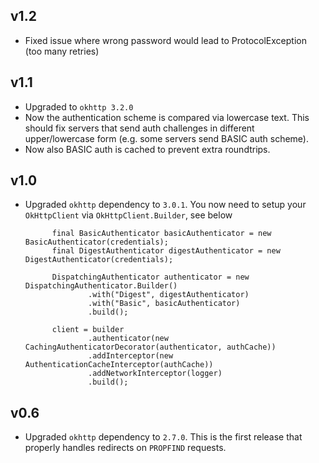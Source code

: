 ## v1.2

* Fixed issue where wrong password would lead to ProtocolException (too many retries)


## v1.1

* Upgraded to `okhttp 3.2.0`
* Now the authentication scheme is compared via lowercase text. This should fix servers that send
  auth challenges in different upper/lowercase form (e.g. some servers send BASIC auth scheme).
* Now also BASIC auth is cached to prevent extra roundtrips.


## v1.0

* Upgraded `okhttp` dependency to `3.0.1`. You now need to setup your `OkHttpClient` via `OkHttpClient.Builder`,
  see below


            final BasicAuthenticator basicAuthenticator = new BasicAuthenticator(credentials);
            final DigestAuthenticator digestAuthenticator = new DigestAuthenticator(credentials);

            DispatchingAuthenticator authenticator = new DispatchingAuthenticator.Builder()
                    .with("Digest", digestAuthenticator)
                    .with("Basic", basicAuthenticator)
                    .build();

            client = builder
                    .authenticator(new CachingAuthenticatorDecorator(authenticator, authCache))
                    .addInterceptor(new AuthenticationCacheInterceptor(authCache))
                    .addNetworkInterceptor(logger)
                    .build();

## v0.6

* Upgraded `okhttp` dependency to `2.7.0`. This is the first release that properly
 handles redirects on `PROPFIND` requests.
